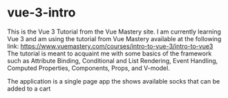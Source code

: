# vue-3-intro

This is the Vue 3 Tutorial from the Vue Mastery site. I am currently learning Vue 3 and am using the tutorial from Vue Mastery available at the following link:
https://www.vuemastery.com/courses/intro-to-vue-3/intro-to-vue3
The tutorial is meant to acquaint me with some basics of the framework such as Attribute Binding, Conditional and List Rendering, Event Handling, Computed Properties, Components, Props, and V-model.

The application is a single page app the shows available socks that can be added to a cart
